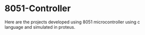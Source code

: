# 8051-Controller
Here are the projects developed using 8051 microcontroller using c language and simulated in proteus. 
